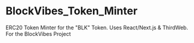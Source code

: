 # BlockVibes_Token_Minter
ERC20 Token Minter for  the "BLK" Token. Uses React/Next.js &amp; ThirdWeb. For the BlockVibes Project  
